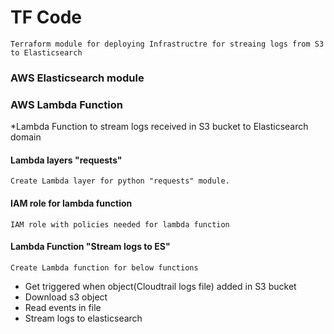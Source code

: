 # TF Code
 `Terraform module for deploying Infrastructre for streaing logs from S3 to Elasticsearch`

### AWS Elasticsearch module

### AWS Lambda Function
*Lambda Function to stream logs received in S3 bucket to Elasticsearch domain

#### Lambda layers "requests"
`Create Lambda layer for python "requests" module.`

#### IAM role for lambda function
`IAM role with policies needed for lambda function`

#### Lambda Function "Stream logs to ES"
`Create Lambda function for below functions`
- Get triggered when object(Cloudtrail logs file) added in S3 bucket 
- Download s3 object 
- Read events in file 
- Stream logs to elasticsearch 
